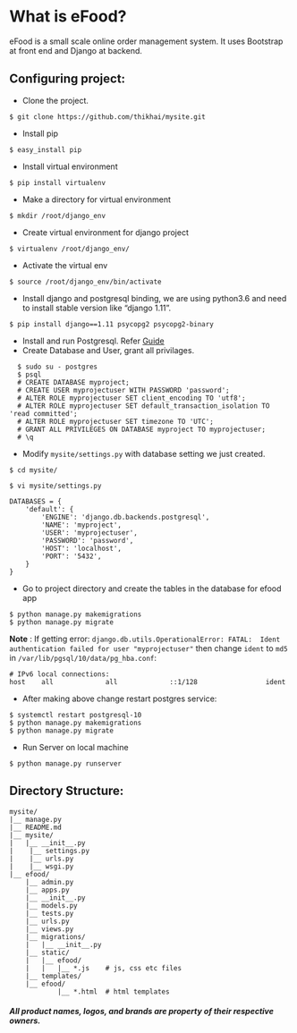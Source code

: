 # What is eFood?
eFood is a small scale online order management system.
It uses Bootstrap at front end and Django at backend.

## Configuring project:

- Clone the project.
~~~
$ git clone https://github.com/thikhai/mysite.git
~~~
- Install pip
~~~
$ easy_install pip
~~~
- Install virtual environment
~~~
$ pip install virtualenv
~~~
- Make a directory for virtual environment
~~~
$ mkdir /root/django_env
~~~
- Create virtual environment for django project
~~~
$ virtualenv /root/django_env/
~~~
- Activate the virtual env
~~~
$ source /root/django_env/bin/activate
~~~
- Install django and postgresql binding, we are using python3.6 and need to install stable version like “django 1.11”.
~~~
$ pip install django==1.11 psycopg2 psycopg2-binary
~~~
- Install and run Postgresql. Refer [Guide](https://www.postgresql.org/download/)
- Create Database and User, grant all privilages.
~~~
  $ sudo su - postgres
  $ psql
  # CREATE DATABASE myproject;
  # CREATE USER myprojectuser WITH PASSWORD 'password';
  # ALTER ROLE myprojectuser SET client_encoding TO 'utf8';
  # ALTER ROLE myprojectuser SET default_transaction_isolation TO 'read committed';
  # ALTER ROLE myprojectuser SET timezone TO 'UTC';
  # GRANT ALL PRIVILEGES ON DATABASE myproject TO myprojectuser;
  # \q
~~~
- Modify `mysite/settings.py` with database setting we just created.
~~~
$ cd mysite/

$ vi mysite/settings.py

DATABASES = {
    'default': {
        'ENGINE': 'django.db.backends.postgresql',
        'NAME': 'myproject',
        'USER': 'myprojectuser',
        'PASSWORD': 'password',
        'HOST': 'localhost',
        'PORT': '5432',
    }
}
~~~
- Go to project directory and create the tables in the database for efood app
~~~
$ python manage.py makemigrations
$ python manage.py migrate
~~~

**Note** : If getting error:
`django.db.utils.OperationalError: FATAL:  Ident authentication failed for user "myprojectuser"`
then change `ident` to `md5` in  `/var/lib/pgsql/10/data/pg_hba.conf`:

~~~
# IPv6 local connections:
host    all             all             ::1/128                 ident
~~~

- After making above change restart postgres service:
~~~
$ systemctl restart postgresql-10
$ python manage.py makemigrations
$ python manage.py migrate
~~~

- Run Server on local machine
~~~
$ python manage.py runserver
~~~

## Directory Structure:
~~~
mysite/
|__ manage.py
|__ README.md
|__ mysite/
|   |__ __init__.py
|    |__ settings.py
|    |__ urls.py
|    |__ wsgi.py
|__ efood/
    |__ admin.py
    |__ apps.py
    |__ __init__.py
    |__ models.py
    |__ tests.py
    |__ urls.py
    |__ views.py
    |__ migrations/
    |   |__ __init__.py
    |__ static/
    |   |__ efood/
    |	|   |__ *.js    # js, css etc files
    |__ templates/
	|__ efood/
            |__ *.html  # html templates

~~~

##### All product names, logos, and brands are property of their respective owners.
